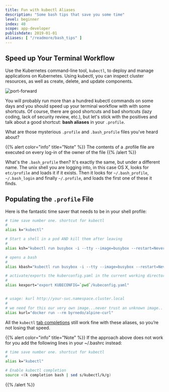 ```yaml
---
title: Fun with kubectl Aliases
description: "Some bash tips that save you some time"
level: beginner
index: 40
scope: app-developer
publishdate: 2019-01-01
aliases: [ "/readmore/bash_tips" ]
---
```


## Speed up Your Terminal Workflow

Use the Kubernetes command-line tool, `kubectl`, to deploy and manage applications on Kubernetes. Using kubectl, you can inspect cluster resources, as well as create, delete, and update components.


![port-forward](teaser.svg)

You will probably run more than a hundred kubectl commands on some days and you should speed up your terminal workflow with with some shortcuts. Of course, there are good shortcuts and bad shortcuts (lazy coding, lack of security review, etc.), but let's stick with the positives and talk about a good shortcut:  **bash aliases** in your `.profile`.


What are those mysterious `.profile` and `.bash_profile` files you've heard about?

{{% alert color="info"  title="Note" %}}
The contents of a .profile file are executed on every log-in of the owner of the file
{{% /alert %}}


What's the `.bash_profile` then? It's exactly the same, but under a different name. The unix shell you are logging into, in this case OS X, looks for `etc/profile` and loads it if it exists. Then it looks for `~/.bash_profile`, `~/.bash_login` and finally `~/.profile`, and loads the first one of these it finds.


## Populating the `.profile` File

Here is the fantastic time saver that needs to be in your shell profile:


```sh
# time save number one. shortcut for kubectl
#
alias k="kubectl"

# Start a shell in a pod AND kill them after leaving
#
alias ksh="kubectl run busybox -i --tty --image=busybox --restart=Never --rm -- sh"

# opens a bash
#
alias kbash="kubectl run busybox -i --tty --image=busybox --restart=Never --rm -- ash"

# activate/exports the kuberconfig.yaml in the current working directory
#
alias kexport="export KUBECONFIG=`pwd`/kubeconfig.yaml"


# usage: kurl http://your-svc.namespace.cluster.local
#
# we need for this our very own image...never trust an unknown image..
alias kurl="docker run --rm byrnedo/alpine-curl"

```

All the `kubectl` [tab completions](https://kubernetes.io/docs/tasks/tools/install-kubectl/#enabling-shell-autocompletion) still work fine with these aliases, so you’re not losing that speed.

{{% alert color="info"  title="Note" %}}
If the approach above does not work for you add the following lines in your ~/.bashrc instead:
```bash
# time save number one. shortcut for kubectl
#
alias k="kubectl"

# Enable kubectl completion
source <(k completion bash | sed s/kubectl/k/g)
```
{{% /alert %}}